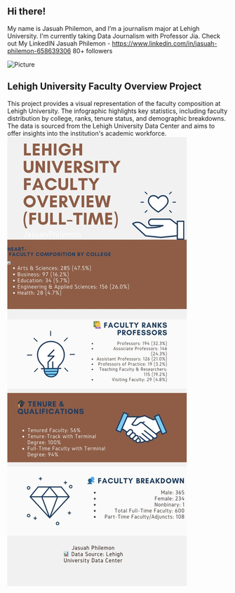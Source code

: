 ## Hi there!
My name is Jasuah Philemon, and I’m a journalism major at Lehigh University. I'm currently taking Data Journalism with Professor Jia.
Check out My LinkedIN Jasuah Philemon - https://www.linkedin.com/in/jasuah-philemon-658639306
80+ followers


![Picture](https://github.com/Jasuah/Jasuah.github.io/blob/main/6ECD905F-9DF3-4F48-8D34-FFE8A86786D8.jpeg) 
## Lehigh University Faculty Overview Project 
This project provides a visual representation of the faculty composition at Lehigh University. The infographic highlights key statistics, including faculty distribution by college, ranks, tenure status, and demographic breakdowns. The data is sourced from the Lehigh University Data Center and aims to offer insights into the institution's academic workforce.
![Infographic](https://github.com/Jasuah/Jasuah.github.io/blob/main/Blue%20Entrepreneur%20Personalities%20Business%20Infographic.jpg?raw=true)
<!--
(file:///Users/joshphilemon/Downloads/httpscdn.knightlab.comlibstimeline3latestembedindex.html_source=1ICip0Ji-tvPwle0iLhrGB6bW8KOD6T-82ov_crjSbbAfont=Defaultlang=eninitial_zoom=2height=650%20(1).mhtm)
**Jasuah/Jasuah** is a ✨ _special_ ✨ repository because its `README.md` (this file) appears on your GitHub profile.
![picture](![New_York_Giants_Win-Loss_Record_(2013-2023)_Wins_Losses_chartbuilder (1) (1)](https://github.com/user-attachments/assets/0fc76736-90a6-48ab-bc21-8d22aefcc017)
![Picture] (![Percent_of_undergradutate_employment__37 3_chartbuilder (1)](https://github.com/user-attachments/assets/f574a22c-84ca-4a03-8f75-3a34aaf53045)

Here are some ideas to get you started:
![Timeline](https://cdn.knightlab.com/libs/timeline3/latest/embed/index
Export to portfolio)
- 🔭 I’m currently working on ...
- 🌱 I’m currently learning ...
- 👯 I’m looking to collaborate on ...
- 🤔 I’m looking for help with ...
- 💬 Ask me about ...
- 📫 How to reach me: ...
- 😄 Pronouns: ...
- ⚡ Fun fact: ...
-->
